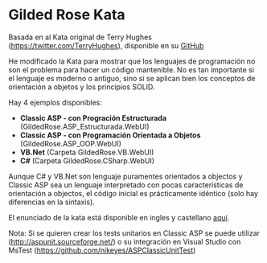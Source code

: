 Gilded Rose Kata
==============
Basada en al Kata original de Terry Hughes (https://twitter.com/TerryHughes), disponible en su [GitHub](https://github.com/NotMyself/GildedRose)

He modificado la Kata para mostrar que los lenguajes de programación no son el problema para hacer un código mantenible.
No es tan importante si el lenguaje es moderno o antiguo, sino si se aplican bien los conceptos de orientación a objetos y los principios SOLID.

Hay 4 ejemplos disponibles:
- **Classic ASP - con Progración Estructurada** (GildedRose.ASP_Estructurada.WebUI)
- **Classic ASP - con Programación Orientada a Objetos** (GildedRose.ASP_OOP.WebUI)
- **VB.Net** (Carpeta GildedRose.VB.WebUI)
- **C#** (Carpeta GildedRose.CSharp.WebUI)

Aunque C# y VB.Net son lenguaje puramentes orientados a objectos y Classic ASP sea un lenguaje interpretado con pocas características de orientación a objectos, el código inicial es prácticamente idéntico (solo hay diferencias en la sintaxis).

El enunciado de la kata está disponible en ingles y castellano [aquí](https://github.com/nikeyes/GildedRoseKata/tree/master/GildedRoseKata/Enunciado).

Nota: Si se quieren crear los tests unitarios en Classic ASP se puede utilizar (http://aspunit.sourceforge.net/) o su integración en Visual Studio con MsTest (https://github.com/nikeyes/ASPClassicUnitTest)
